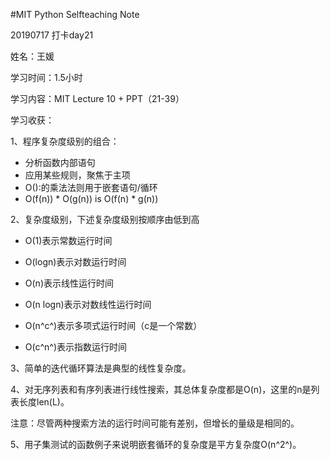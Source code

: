 #MIT Python Selfteaching Note

20190717 打卡day21

姓名：王媛

学习时间：1.5小时

学习内容：MIT Lecture 10 + PPT（21-39）

学习收获：

1、程序复杂度级别的组合：

- 分析函数内部语句
- 应用某些规则，聚焦于主项
- O():的乘法法则用于嵌套语句/循环
- O(f(n)) * O(g(n)) is O(f(n) * g(n))

2、复杂度级别，下述复杂度级别按顺序由低到高

- O(1)表示常数运行时间

- O(logn)表示对数运行时间
- O(n)表示线性运行时间
- O(n logn)表示对数线性运行时间
- O(n^c^)表示多项式运行时间（c是一个常数）
- O(c^n^)表示指数运行时间

3、简单的迭代循环算法是典型的线性复杂度。

4、对无序列表和有序列表进行线性搜索，其总体复杂度都是O(n)，这里的n是列表长度len(L)。

注意：尽管两种搜索方法的运行时间可能有差别，但增长的量级是相同的。

5、用子集测试的函数例子来说明嵌套循环的复杂度是平方复杂度O(n^2^)。



















